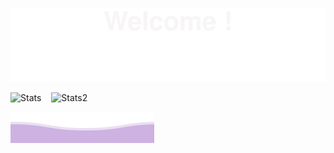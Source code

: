 ![Top Image](asset/top.svg)

<div style="display: flex; gap: 1rem;">

<img src="https://github-readme-stats.vercel.app/api/top-langs/?username=GabsBaquie&layout=compact&theme=dracula" alt="Stats" />

<img src="https://github-readme-stats.vercel.app/api?username=GabsBaquie&show_icons=true&locale=en&theme=dracula" alt="Stats2" />

</div>

![Bottom Image](asset/bottom.svg)

